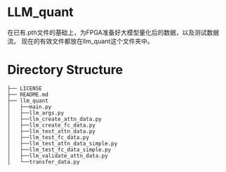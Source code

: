 # LLM_quant
在已有.pth文件的基础上，为FPGA准备好大模型量化后的数据，以及测试数据流。
现在的有效文件都放在llm_quant这个文件夹中。
# Directory Structure
```
├── LICENSE     
├── README.md
├── llm_quant
│   ├──main.py
│   ├──llm_args.py
│   ├──llm_create_attn_data.py
│   ├──llm_create_fc_data.py
│   ├──llm_test_attn_data.py
│   ├──llm_test_fc_data.py
│   ├──llm_test_attn_data_simple.py
│   ├──llm_test_fc_data_simple.py
│   ├──llm_validate_attn_data.py
│   └──transfer_data.py
```
